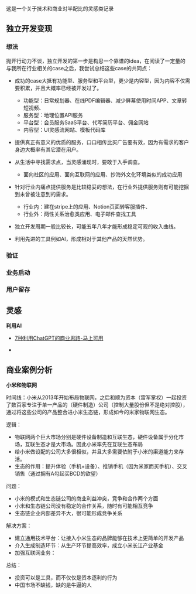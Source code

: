 这是一个关于技术和商业对半配比的灵感类记录

## 独立开发变现

### 想法

抛开行动力不谈，独立开发的第一步是构思一个靠谱的idea，在阅读了一定量的与我所在行业相关的case之后，我尝试总结这些case的共同点：

* 成功的case大抵有功能型、服务型和平台型，更少是内容型，因为内容不仅需要积累，并且大概率已经被开发过了。
  * 功能型：日常规划器、在线PDF编辑器、减少屏幕使用时间APP、文章转短视频、
  * 服务型：地理位置API服务
  * 平台型：会员服务SaaS平台、代写简历平台、佣金网站
  * 内容型：UI灵感流网站、模板代码库

* 提供真正有意义的优质的服务，口口相传比买广告要有效，因为有需求的客户身边大概率有其它潜在用户。
* 从生活中寻找需求点，当灵感涌现时，要敢于入手调查。
  * 面向社区的应用、面向互联网的应用、抄海外文化环境类似的成功应用
* 针对行业内痛点提供服务是比较稳妥的想法，在行业外提供服务则有可能挖掘到未曾被注意到的需求。
  * 行业内：建在stripe上的应用、Notion页面转客服插件、
  * 行业外：两性关系治愈类应用、电子邮件查找工具

* 独立开发周期一般比较长，可能五年八年才能形成稳定可观的收入曲线。
* 利用先进的工具例如AI，形成相对于其他产品的天然优势。



### 验证



### 业务启动



### 用户留存



## 灵感

**利用AI**

* [7种利用ChatGPT的商业思路-马上可用](https://www.bilibili.com/video/BV173411X7hN/?spm_id_from=333.788.recommend_more_video.-1&vd_source=2cb4eb8b99629d942421bfd0843ee608)

* 



## 商业案例分析

**小米和物联网**

时间线：小米从2013年开始布局物联网，之后和顺为资本（雷军掌权）一起投资了数百家专注于单一产品的（硬件制造）公司（控制大量股份但不是绝对控股），通过将这些公司的产品整合进小米生态链，形成如今的米家物联网生态。

逻辑：

* 物联网两个巨大市场分别是硬件设备制造和互联生态，硬件设备属于分化市场，互联生态才是大市场。因此小米率先在互联生态布局
* 给小米做设配的公司大多很相似，并且大多需要依附于小米的渠道能力来存活。
* 生态的作用：提升体验（手机+设备）、推销手机（因为米家而买手机）、交叉销售（通过拥有A勾起买BCD的欲望）

问题：

* 小米的模式和生态链公司的商业利益冲突，竞争和合作两个方面
* 小米和生态链公司没有稳定的合作关系，随时有可能相互竞争
* 生态链企业内部差异不大，很可能形成竞争关系

解决方案：

* 建立通用技术平台：让接入小米生态的品牌能够在技术上更简单的开发产品
* 介入生成制造环节：从生产环节提高效率，成立小米长江产业基金
* 加强互联网业务：

总结：

* 投资可以是工具，而不仅仅是资本逐利的行为
* 中国市场不缺钱，缺的是牛逼的人